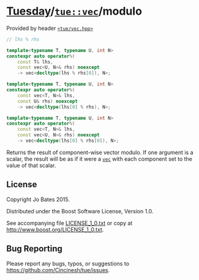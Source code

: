 [Tuesday](../../../README.md)/[`tue::vec`](../../headers/vec.md)/modulo
=======================================================================
Provided by header [`<tue/vec.hpp>`](../../headers/vec.md)

```c++
// lhs % rhs

template<typename T, typename U, int N>
constexpr auto operator%(
    const T& lhs,
    const vec<U, N>& rhs) noexcept
    -> vec<decltype(lhs % rhs[0]), N>;

template<typename T, typename U, int N>
constexpr auto operator%(
    const vec<T, N>& lhs,
    const U& rhs) noexcept
    -> vec<decltype(lhs[0] % rhs), N>;

template<typename T, typename U, int N>
constexpr auto operator%(
    const vec<T, N>& lhs,
    const vec<U, N>& rhs) noexcept
    -> vec<decltype(lhs[0] % rhs[0]), N>;
```

Returns the result of component-wise vector modulo. If one argument is a scalar,
the result will be as if it were a [`vec`](../../headers/vec.md) with each
component set to the value of that scalar.

License
-------
Copyright Jo Bates 2015.

Distributed under the Boost Software License, Version 1.0.

See accompanying file [LICENSE_1_0.txt](../../../LICENSE_1_0.txt) or copy at
http://www.boost.org/LICENSE_1_0.txt.

Bug Reporting
-------------
Please report any bugs, typos, or suggestions to
https://github.com/Cincinesh/tue/issues.
